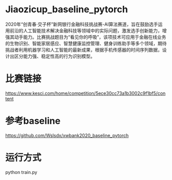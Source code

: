 # Jiaozicup_baseline_pytorch
2020年“创青春·交子杯”新网银行金融科技挑战赛-AI算法赛道，旨在鼓励选手运用前沿的人工智能技术解决金融科技等领域中的实际问题，激发选手创新能力，增强其动手能力。比赛挑战题目为“看见你的呼吸”，该项技术可应用于金融在线业务的生物识别、智能家居感应、智慧健康监控管理、健身训练助手等多个领域，期待挑战者利用机器学习和人工智能的最新成果，根据手机传感器的时间序列数据，设计出区分能力强、稳定性高的行为识别模型。

# 比赛链接
https://www.kesci.com/home/competition/5ece30cc73a1b3002c9f1bf5/content

# 参考baseline
https://github.com/Wslsdx/xwbank2020_baseline_pytorch

# 运行方式
python train.py
